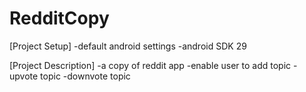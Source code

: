 # RedditCopy


[Project Setup]
-default android settings
-android SDK 29

[Project Description]
-a copy of reddit app
-enable user to add topic
-upvote topic
-downvote  topic
